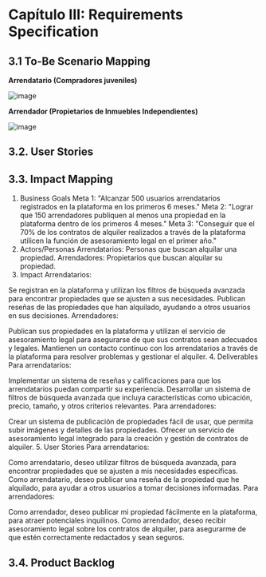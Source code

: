 # Capítulo III: Requirements Specification

## 3.1 To-Be Scenario Mapping

**Arrendatario (Compradores juveniles)**

![image](https://i.postimg.cc/WbwXynP3/Captura-de-pantalla-2024-09-01-011756.png)

**Arrendador (Propietarios de Inmuebles Independientes)**

![image](https://i.postimg.cc/wTwDJbph/Captura-de-pantalla-2024-09-01-012147.png)

## 3.2. User Stories



## 3.3. Impact Mapping

1. Business Goals
Meta 1: "Alcanzar 500 usuarios arrendatarios registrados en la plataforma en los primeros 6 meses."
Meta 2: "Lograr que 150 arrendadores publiquen al menos una propiedad en la plataforma dentro de los primeros 4 meses."
Meta 3: "Conseguir que el 70% de los contratos de alquiler realizados a través de la plataforma utilicen la función de asesoramiento legal en el primer año."
2. Actors/Personas
Arrendatarios: Personas que buscan alquilar una propiedad.
Arrendadores: Propietarios que buscan alquilar su propiedad.
3. Impact
Arrendatarios:

Se registran en la plataforma y utilizan los filtros de búsqueda avanzada para encontrar propiedades que se ajusten a sus necesidades.
Publican reseñas de las propiedades que han alquilado, ayudando a otros usuarios en sus decisiones.
Arrendadores:

Publican sus propiedades en la plataforma y utilizan el servicio de asesoramiento legal para asegurarse de que sus contratos sean adecuados y legales.
Mantienen un contacto continuo con los arrendatarios a través de la plataforma para resolver problemas y gestionar el alquiler.
4. Deliverables
Para arrendatarios:

Implementar un sistema de reseñas y calificaciones para que los arrendatarios puedan compartir su experiencia.
Desarrollar un sistema de filtros de búsqueda avanzada que incluya características como ubicación, precio, tamaño, y otros criterios relevantes.
Para arrendadores:

Crear un sistema de publicación de propiedades fácil de usar, que permita subir imágenes y detalles de las propiedades.
Ofrecer un servicio de asesoramiento legal integrado para la creación y gestión de contratos de alquiler.
5. User Stories
Para arrendatarios:

Como arrendatario, deseo utilizar filtros de búsqueda avanzada, para encontrar propiedades que se ajusten a mis necesidades específicas.
Como arrendatario, deseo publicar una reseña de la propiedad que he alquilado, para ayudar a otros usuarios a tomar decisiones informadas.
Para arrendadores:

Como arrendador, deseo publicar mi propiedad fácilmente en la plataforma, para atraer potenciales inquilinos.
Como arrendador, deseo recibir asesoramiento legal sobre los contratos de alquiler, para asegurarme de que estén correctamente redactados y sean seguros.

## 3.4. Product Backlog

